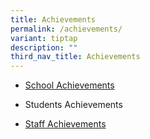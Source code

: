 ```yaml
---
title: Achievements
permalink: /achievements/
variant: tiptap
description: ""
third_nav_title: Achievements
---
```

<ul data-tight="true" class="tight">
<li>
<p><a href="https://parkviewpri.moe.edu.sg/school-achievements/" rel="noopener nofollow" target="_blank">School Achievements</a>
</p>
</li>
<li>
<p>Students Achievements</p>
</li>
<li>
<p><a href="https://parkviewpri.moe.edu.sg/staff-achievements/" rel="noopener nofollow" target="_blank">Staff Achievements</a>
</p>
</li>
</ul>
<p></p>